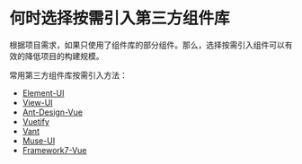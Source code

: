 # 何时选择按需引入第三方组件库

根据项目需求，如果只使用了组件库的部分组件。那么，选择按需引入组件可以有效的降低项目的构建规模。

常用第三方组件库按需引入方法：
* [Element-UI](https://element.eleme.cn/#/zh-CN/component/quickstart)
* [View-UI](https://www.iviewui.com/docs/guide/start#AXYY)
* [Ant-Design-Vue](https://www.antdv.com/docs/vue/getting-started-cn/#%E6%8C%89%E9%9C%80%E5%8A%A0%E8%BD%BD)
* [Vuetify](https://vuetifyjs.com/zh-Hans/customization/a-la-carte/)
* [Vant](https://youzan.github.io/vant/#/zh-CN/quickstart#yin-ru-zu-jian)
* [Muse-UI](https://muse-ui.org/#/an-xu-yin-ru)
* [Framework7-Vue](https://framework7.io/vue/package.html)
